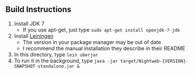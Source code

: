 ## Build Instructions

1. Install JDK 7
	- If you use apt-get, just type `sudo apt-get install openjdk-7-jdk`
2. Install [Leiningen](https://github.com/technomancy/leiningen)
	- The version in your package manager may be out of date
	- I recommend the manual installation they describe in their README
3. In this directory, type `lein uberjar`
4. To run it in the background, type `java -jar target/Nightweb-{VERSION}-SNAPSHOT-standalone.jar &`
